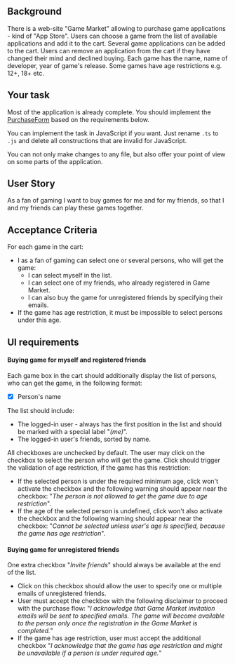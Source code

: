 ## Background

There is a web-site "Game Market" allowing to purchase game applications - kind of "App Store". Users can choose a game
from the list of available applications and add it to the cart. Several game applications can be added to the cart.
Users can remove an application from the cart if they have changed their mind and declined buying. Each game has the
name, name of developer, year of game's release. Some games have age restrictions e.g. 12+, 18+ etc.

## Your task

Most of the application is already complete. You should implement
the [PurchaseForm](src/components/PurchaseForm/PurchaseForm.tsx) based on the requirements below.

You can implement the task in JavaScript if you want. Just rename `.ts` to `.js` and delete all constructions that are
invalid for JavaScript.

You can not only make changes to any file, but also offer your point of view on some parts of the application.

## User Story

As a fan of gaming I want to buy games for me and for my friends, so that I and my friends can play these games
together.

## Acceptance Criteria

For each game in the cart:

* I as a fan of gaming can select one or several persons, who will get the game:
    * I can select myself in the list.
    * I can select one of my friends, who already registered in Game Market.
    * I can also buy the game for unregistered friends by specifying their emails.
* If the game has age restriction, it must be impossible to select persons under this age.

## UI requirements

#### Buying game for myself and registered friends

Each game box in the cart should additionally display the list of persons, who can get the game, in the following
format:

- [x] Person's name

The list should include:

* The logged-in user - always has the first position in the list and should be marked with a special label "*(me)*".
* The logged-in user's friends, sorted by name.

All checkboxes are unchecked by default. The user may click on the checkbox to select the person who will get the game.
Click should trigger the validation of age restriction, if the game has this restriction:

* If the selected person is under the required minimum age, click won't activate the checkbox and the following warning
  should appear near the checkbox: "*The person is not allowed to get the game due to age restriction*".
* If the age of the selected person is undefined, click won't also activate the checkbox and the following warning
  should appear near the checkbox: "*Cannot be selected unless user's age is specified, because the game has age
  restriction*".

#### Buying game for unregistered friends

One extra checkbox "*Invite friends*" should always be available at the end of the list.

* Click on this checkbox should allow the user to specify one or multiple emails of unregistered friends.
* User must accept the checkbox with the following disclaimer to proceed with the purchase flow: "*I acknowledge that
  Game Market invitation emails will be sent to specified emails. The game will become available to the person only onсe
  the registration in the Game Market is completed.*"
* If the game has age restriction, user must accept the additional checkbox "*I acknowledge that the game has age
  restriction and might be unavailable if a person is under required age.*" 

